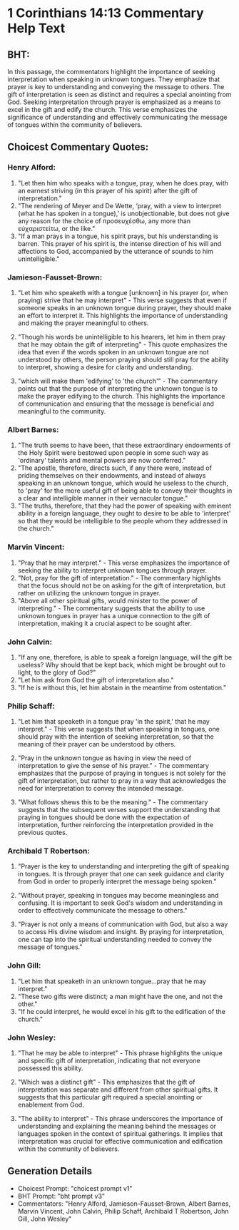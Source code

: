# 1 Corinthians 14:13 Commentary Help Text

## BHT:
In this passage, the commentators highlight the importance of seeking interpretation when speaking in unknown tongues. They emphasize that prayer is key to understanding and conveying the message to others. The gift of interpretation is seen as distinct and requires a special anointing from God. Seeking interpretation through prayer is emphasized as a means to excel in the gift and edify the church. This verse emphasizes the significance of understanding and effectively communicating the message of tongues within the community of believers.

## Choicest Commentary Quotes:
### Henry Alford:
1. "Let then him who speaks with a tongue, pray, when he does pray, with an earnest striving (in this prayer of his spirit) after the gift of interpretation."
2. "The rendering of Meyer and De Wette, ‘pray, with a view to interpret (what he has spoken in a tongue),’ is unobjectionable, but does not give any reason for the choice of προσευχέσθω, any more than εὐχαριστείτω, or the like."
3. "If a man prays in a tongue, his spirit prays, but his understanding is barren. This prayer of his spirit is, the intense direction of his will and affections to God, accompanied by the utterance of sounds to him unintelligible."

### Jamieson-Fausset-Brown:
1. "Let him who speaketh with a tongue [unknown] in his prayer (or, when praying) strive that he may interpret" - This verse suggests that even if someone speaks in an unknown tongue during prayer, they should make an effort to interpret it. This highlights the importance of understanding and making the prayer meaningful to others.

2. "Though his words be unintelligible to his hearers, let him in them pray that he may obtain the gift of interpreting" - This quote emphasizes the idea that even if the words spoken in an unknown tongue are not understood by others, the person praying should still pray for the ability to interpret, showing a desire for clarity and understanding.

3. "which will make them 'edifying' to 'the church'" - The commentary points out that the purpose of interpreting the unknown tongue is to make the prayer edifying to the church. This highlights the importance of communication and ensuring that the message is beneficial and meaningful to the community.

### Albert Barnes:
1. "The truth seems to have been, that these extraordinary endowments of the Holy Spirit were bestowed upon people in some such way as 'ordinary' talents and mental powers are now conferred."
2. "The apostle, therefore, directs such, if any there were, instead of priding themselves on their endowments, and instead of always speaking in an unknown tongue, which would he useless to the church, to 'pray' for the more useful gift of being able to convey their thoughts in a clear and intelligible manner in their vernacular tongue."
3. "The truths, therefore, that they had the power of speaking with eminent ability in a foreign language, they ought to desire to be able to 'interpret' so that they would be intelligible to the people whom they addressed in the church."

### Marvin Vincent:
1. "Pray that he may interpret." - This verse emphasizes the importance of seeking the ability to interpret unknown tongues through prayer.
2. "Not, pray for the gift of interpretation." - The commentary highlights that the focus should not be on asking for the gift of interpretation, but rather on utilizing the unknown tongue in prayer.
3. "Above all other spiritual gifts, would minister to the power of interpreting." - The commentary suggests that the ability to use unknown tongues in prayer has a unique connection to the gift of interpretation, making it a crucial aspect to be sought after.

### John Calvin:
1. "If any one, therefore, is able to speak a foreign language, will the gift be useless? Why should that be kept back, which might be brought out to light, to the glory of God?"
2. "Let him ask from God the gift of interpretation also."
3. "If he is without this, let him abstain in the meantime from ostentation."

### Philip Schaff:
1. "Let him that speaketh in a tongue pray 'in the spirit,' that he may interpret." - This verse suggests that when speaking in tongues, one should pray with the intention of seeking interpretation, so that the meaning of their prayer can be understood by others.

2. "Pray in the unknown tongue as having in view the need of interpretation to give the sense of his prayer." - The commentary emphasizes that the purpose of praying in tongues is not solely for the gift of interpretation, but rather to pray in a way that acknowledges the need for interpretation to convey the intended message.

3. "What follows shews this to be the meaning." - The commentary suggests that the subsequent verses support the understanding that praying in tongues should be done with the expectation of interpretation, further reinforcing the interpretation provided in the previous quotes.

### Archibald T Robertson:
1. "Prayer is the key to understanding and interpreting the gift of speaking in tongues. It is through prayer that one can seek guidance and clarity from God in order to properly interpret the message being spoken." 

2. "Without prayer, speaking in tongues may become meaningless and confusing. It is important to seek God's wisdom and understanding in order to effectively communicate the message to others." 

3. "Prayer is not only a means of communication with God, but also a way to access His divine wisdom and insight. By praying for interpretation, one can tap into the spiritual understanding needed to convey the message of tongues."

### John Gill:
1. "Let him that speaketh in an unknown tongue...pray that he may interpret." 
2. "These two gifts were distinct; a man might have the one, and not the other."
3. "If he could interpret, he would excel in his gift to the edification of the church."

### John Wesley:
1. "That he may be able to interpret" - This phrase highlights the unique and specific gift of interpretation, indicating that not everyone possessed this ability. 

2. "Which was a distinct gift" - This emphasizes that the gift of interpretation was separate and different from other spiritual gifts. It suggests that this particular gift required a special anointing or enablement from God. 

3. "The ability to interpret" - This phrase underscores the importance of understanding and explaining the meaning behind the messages or languages spoken in the context of spiritual gatherings. It implies that interpretation was crucial for effective communication and edification within the community of believers.


## Generation Details
- Choicest Prompt: "choicest prompt v1"
- BHT Prompt: "bht prompt v3"
- Commentators: "Henry Alford, Jamieson-Fausset-Brown, Albert Barnes, Marvin Vincent, John Calvin, Philip Schaff, Archibald T Robertson, John Gill, John Wesley"
